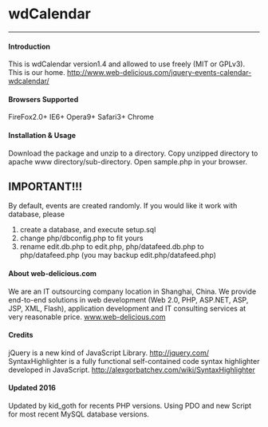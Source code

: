 # wdCalendar
---

#### **Introduction**

This is wdCalendar version1.4 and allowed to use freely (MIT or GPLv3).
This is our home. http://www.web-delicious.com/jquery-events-calendar-wdcalendar/

#### **Browsers Supported**

FireFox2.0+ IE6+ Opera9+ Safari3+ Chrome

#### **Installation & Usage**

Download the package and unzip to a directory.
Copy unzipped directory to apache www directory/sub-directory. 
Open sample.php in your browser.

## **IMPORTANT!!!**

By default, events are created randomly. If you would like it work with database, please
1. create a database, and execute setup.sql
2. change php/dbconfig.php to fit yours
3. rename edit.db.php to edit.php, php/datafeed.db.php to php/datafeed.php (you may backup edit.php/datafeed.php)

#### **About web-delicious.com**
We are an IT outsourcing company location in Shanghai, China. 
We provide end-to-end solutions in web development (Web 2.0, PHP, ASP.NET, ASP, JSP, XML, Flash), application development and IT consulting services at very reasonable price. www.web-delicious.com

#### **Credits**
jQuery is a new kind of JavaScript Library. http://jquery.com/ SyntaxHighlighter is a fully functional self-contained code syntax highlighter developed in JavaScript. http://alexgorbatchev.com/wiki/SyntaxHighlighter

#### **Updated 2016**
Updated by kid_goth for recents PHP versions. Using PDO and new Script for most recent MySQL database versions.

